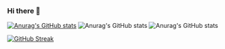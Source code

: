 ### Hi there 👋
[![Anurag's GitHub stats](https://github-readme-stats.vercel.app/api?username=tania-santos)](https://github.com/tania-santos/github-readme-stats)
![Anurag's GitHub stats](https://github-readme-stats.vercel.app/api?username=tania-santos&show_icons=true&theme=radical)
![Anurag's GitHub stats](https://github-readme-stats.vercel.app/api?username=tania-santos&count_private=true)

[![GitHub Streak](https://github-readme-streak-stats.herokuapp.com/?user=tania-santos)](https://git.io/streak-stats)
<!--
**tania-santos/tania-santos** is a ✨ _special_ ✨ repository because its `README.md` (this file) appears on your GitHub profile.

Here are some ideas to get you started:

- 🔭 I’m currently working on ...
- 🌱 I’m currently learning ...
- 👯 I’m looking to collaborate on ...
- 🤔 I’m looking for help with ...
- 💬 Ask me about ...
- 📫 How to reach me: ...
- 😄 Pronouns: ...
- ⚡ Fun fact: ...
-->

